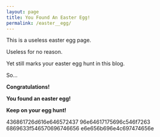 ```yaml
---
layout: page
title: You Found An Easter Egg!
permalink: /easter__egg/
---
```

This is a useless easter egg page.

Useless for no reason.

Yet still marks your easter egg hunt in this blog.

So...

**Congratulations!**

**You found an easter egg!**

**Keep on your egg hunt!**


436861726d616e646572437
96e64617175696c546f7263
6869633f546570696746656
e6e656b696e4c697474656e 
